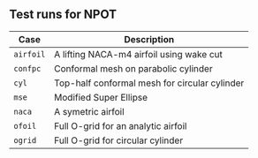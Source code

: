 ## Test runs for NPOT 

 Case     |  Description
----------|------------------------------------------------
`airfoil` |  A lifting NACA-m4 airfoil using wake cut 
`confpc`  |  Conformal mesh on parabolic cylinder
`cyl`     |  Top-half conformal mesh for circular cylinder
`mse`     |  Modified Super Ellipse
`naca`    |  A symetric airfoil
`ofoil`   |  Full O-grid for an analytic airfoil
`ogrid`   |  Full O-grid for circular cylinder
